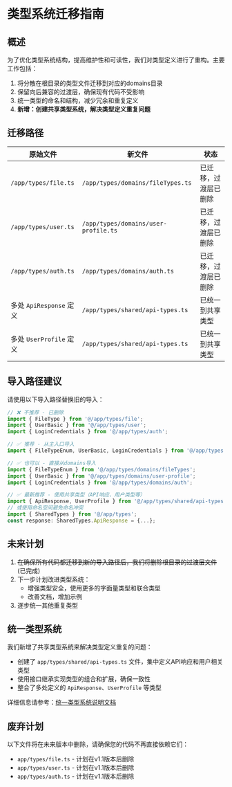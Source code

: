 # 类型系统迁移指南

## 概述

为了优化类型系统结构，提高维护性和可读性，我们对类型定义进行了重构。主要工作包括：

1. 将分散在根目录的类型文件迁移到对应的domains目录
2. 保留向后兼容的过渡层，确保现有代码不受影响
3. 统一类型的命名和结构，减少冗余和重复定义
4. **新增：创建共享类型系统，解决类型定义重复问题**

## 迁移路径

| 原始文件 | 新文件 | 状态 |
|---------|-------|------|
| `/app/types/file.ts` | `/app/types/domains/fileTypes.ts` | 已迁移，过渡层已删除 |
| `/app/types/user.ts` | `/app/types/domains/user-profile.ts` | 已迁移，过渡层已删除 |
| `/app/types/auth.ts` | `/app/types/domains/auth.ts` | 已迁移，过渡层已删除 |
| 多处 `ApiResponse` 定义 | `/app/types/shared/api-types.ts` | 已统一到共享类型 |
| 多处 `UserProfile` 定义 | `/app/types/shared/api-types.ts` | 已统一到共享类型 |

## 导入路径建议

请使用以下导入路径替换旧的导入：

```typescript
// ❌ 不推荐 - 已删除
import { FileType } from '@/app/types/file';
import { UserBasic } from '@/app/types/user';
import { LoginCredentials } from '@/app/types/auth';

// ✅ 推荐 - 从主入口导入
import { FileTypeEnum, UserBasic, LoginCredentials } from '@/app/types';

// ✅ 也可以 - 直接从domains导入
import { FileTypeEnum } from '@/app/types/domains/fileTypes';
import { UserBasic } from '@/app/types/domains/user-profile';
import { LoginCredentials } from '@/app/types/domains/auth';

// ✅ 最新推荐 - 使用共享类型（API响应、用户类型等）
import { ApiResponse, UserProfile } from '@/app/types/shared/api-types';
// 或使用命名空间避免命名冲突
import { SharedTypes } from '@/app/types';
const response: SharedTypes.ApiResponse = {...};
```

## 未来计划

1. ~~在确保所有代码都迁移到新的导入路径后，我们将删除根目录的过渡层文件~~ (已完成)
2. 下一步计划改进类型系统：
   - 增强类型安全，使用更多的字面量类型和联合类型
   - 改善文档，增加示例
3. 逐步统一其他重复类型

## 统一类型系统

我们新增了共享类型系统来解决类型定义重复的问题：

- 创建了 `app/types/shared/api-types.ts` 文件，集中定义API响应和用户相关类型
- 使用接口继承实现类型的组合和扩展，确保一致性
- 整合了多处定义的 `ApiResponse`、`UserProfile` 等类型

详细信息请参考：[统一类型系统说明文档](./shared/README.md)

## 废弃计划

以下文件将在未来版本中删除，请确保您的代码不再直接依赖它们：

- `app/types/file.ts` - 计划在v1.1版本后删除
- `app/types/user.ts` - 计划在v1.1版本后删除
- `app/types/auth.ts` - 计划在v1.1版本后删除 